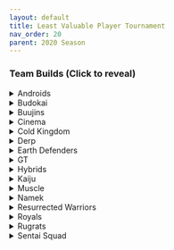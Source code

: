 ```yaml
---
layout: default
title: Least Valuable Player Tournament
nav_order: 20
parent: 2020 Season
---
```


### Team Builds (Click to reveal)

<details>
  <summary>Androids</summary>

 - Android 19 - Costume 2
     - Unleash Latent Power 3 (4)
     - Master Blast (1)
     - Charged Attack (1)
     - High Spot (1)
     - Majin Buu AI
<br />  

</details>

<details>
  <summary>Budokai</summary>
  
 - Early Costume - Costume 4
     - Attack +2 Defense -1
     - Savior (1)
     - Launch's Support (2)
     - Secret Measures (3)
     - Yajirobe AI
<br /> 

</details>

<details>
  <summary>Buujins</summary>

 - Majuub - Costume 2
     - Super +2 Ki -1 (1)
     - Aura Charge (Pink) (1)
     - Halo-Lite (4)
     - Rising Fighting Spirit (1)
<br /> 

</details>

<details>
  <summary>Cinema</summary>

 - Zangya
     - Unleash Latent Power 3 (4)
     - Master Throw (1)
     - High Spot (1)
     - Persistent Threat (1)
     - Broly AI
<br /> 

</details>

<details>
  <summary>Cold Kingdom </summary>
  
 - Recoome
     - Defense +3 Attack -1 (2)
     - Eternal Life (4)
     - Light Body (1)
     - Tien AI
<br /> 

</details>

<details>
  <summary>Derp</summary>
  
 - Gero
     - Attack +2 Defense -1 (1)
     - Serious! (1)
     - Quick Fast Attack (1)
     - Master Throw (1)
     - Dende's Healing Ability (2)
     - Light Body (1)
     - Gohan AI
<br /> 

</details>

<details>
  <summary>Earth Defenders</summary>
  
 - Mid Goku - Costume 4
     - Super +2 Ki -1 (1)
     - Power of Rage (2)
     - Rising Fighting Spirit (1)
     - Indignation! (1)
     - Launch's Support (2)
     - Tien AI
<br /> 

</details>

<details>
  <summary>GT</summary>
  
 - Pan - Costume 1
     - Super +1 (1)
     - Light Body (1)
     - Dragon Power (3)
     - Launch's Support (2)
     - Chiaotzu AI
<br /> 

</details>

<details>
  <summary>Hybrids</summary>

 - Sword Trunks
     - Defense +2 (2)
     - Indignation! (1)
     - Fighting Spirit! (1)
     - Launch's Support (2)
     - Master Blast (1)
     - Broly's Ring (Limiter)
     - Chiaotzu AI
<br /> 

</details>

<details>
  <summary>Kaiju</summary>
  
 - Raditz
     - Attack +1 (1)
     - Serious! (1)
     - Latent Energy! (1)
     - Quick Fast Attack (1)
     - Dragon Power (3)
     - Broly AI
<br /> 

</details>

<details>
  <summary>Muscle</summary>

 - Master Roshi
     - Ki Power +2 Super -1 (1)
     - Rising Fighting Spirit (1)
     - Launch's Support (2)
     - Fighting Spirit! (1)
     - Indignation! (1)
     - Flight (1)
     - Ginyu AI
<br /> 

</details>

<details>
  <summary>Namek</summary>
  
 - King Piccolo
     - Attack +1 (1)
     - Halo-Lite (4)
     - Dende's Healing Ability (2)
     - Yajirobe AI
<br /> 

</details>

<details>
  <summary>Resurrected Warriors</summary>

 - Videl - Costume 2
     - Attack +2 Defense -1 (1)
     - Combo Master (1)
     - Master Throw (1)
     - Quick Fast Attack (1)
     - Fighting Spirit! (1)
     - Power of Rage (2)
     - Recoome AI
<br /> 

</details>


<details>
  <summary>Royals</summary>
  
 - Mecha Frieza
     - Ki Power +1 (1)
     - Rising Fighting Spirit (1)
     - Launch's Support (2)
     - Secret Measures (3)
     - Recoome AI
<br /> 

</details>

<details>
  <summary>Rugrats</summary>
  
 - Cell Jr - Costume 2
     - Ki +2 Super -1 (1)
     - Fighting Spirit! (1)
     - Dende's Healing Ability (2)
     - Launch's Support (2)
     - Active Heart (1)
     - Gohan AI
<br /> 

</details>

<details>
  <summary>Sentai Squad</summary>
  
 - Burter
     - Ki +2 Super -1 (1)
     - Demon Seal-Lite (4)
     - Aura Charge (Ultimate 4) (1)
     - Master Blast (1)
     - Yajirobe AI
<br /> 

</details>
